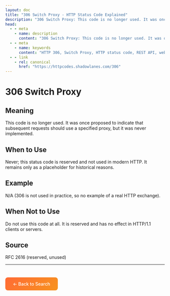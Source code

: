 ```yaml
---
layout: doc
title: "306 Switch Proxy - HTTP Status Code Explained"
description: "306 Switch Proxy: This code is no longer used. It was once proposed to indicate that subsequent requests should use a specified proxy, but it was never imple..."
head:
  - - meta
    - name: description
      content: "306 Switch Proxy: This code is no longer used. It was once proposed to indicate that subsequent requests should use a specified proxy, but it was never imple..."
  - - meta
    - name: keywords
      content: "HTTP 306, Switch Proxy, HTTP status code, REST API, web development"
  - - link
    - rel: canonical
      href: "https://httpcodes.shadowlanes.com/306"
---
```


# 306 Switch Proxy

## Meaning

This code is no longer used. It was once proposed to indicate that subsequent requests should use a specified proxy, but it was never implemented.

## When to Use

Never; this status code is reserved and not used in modern HTTP. It remains only as a placeholder for historical reasons.

## Example

N/A (306 is not used in practice, so no example of a real HTTP exchange).

## When Not to Use

Do not use this code at all. It is reserved and has no effect in HTTP/1.1 clients or servers.

## Source

RFC 2616 (reserved, unused)

---

<div style="margin-top: 40px;">
  <a href="/" style="display: inline-block; padding: 12px 24px; background: linear-gradient(135deg, #ff6b35, #f7931e); color: white; text-decoration: none; border-radius: 8px; font-weight: 500;">← Back to Search</a>
</div>
